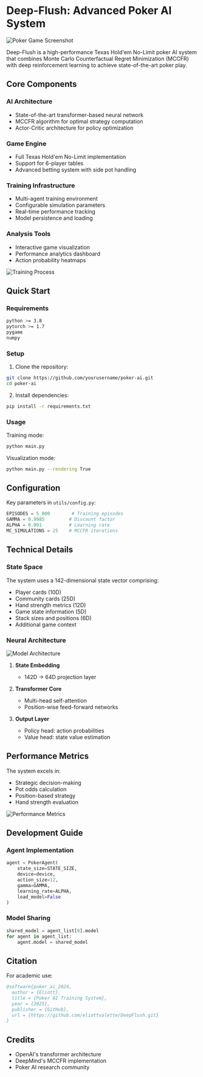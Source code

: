 # Deep-Flush: Advanced Poker AI System
![Poker Game Screenshot](images/GameRendered.png)

Deep-Flush is a high-performance Texas Hold'em No-Limit poker AI system that combines Monte Carlo Counterfactual Regret Minimization (MCCFR) with deep reinforcement learning to achieve state-of-the-art poker play.

## Core Components

### AI Architecture
- State-of-the-art transformer-based neural network
- MCCFR algorithm for optimal strategy computation
- Actor-Critic architecture for policy optimization

### Game Engine
- Full Texas Hold'em No-Limit implementation
- Support for 6-player tables
- Advanced betting system with side pot handling

### Training Infrastructure
- Multi-agent training environment
- Configurable simulation parameters
- Real-time performance tracking
- Model persistence and loading

### Analysis Tools
- Interactive game visualization
- Performance analytics dashboard
- Action probability heatmaps

![Training Process](images/training_process.png)

## Quick Start

### Requirements
```bash
python >= 3.8
pytorch >= 1.7
pygame
numpy
```

### Setup
1. Clone the repository:
```bash
git clone https://github.com/yourusername/poker-ai.git
cd poker-ai
```

2. Install dependencies:
```bash
pip install -r requirements.txt
```

### Usage
Training mode:
```bash
python main.py
```

Visualization mode:
```bash
python main.py --rendering True
```

## Configuration

Key parameters in `utils/config.py`:
```python
EPISODES = 5_000        # Training episodes
GAMMA = 0.9985         # Discount factor
ALPHA = 0.001          # Learning rate
MC_SIMULATIONS = 25    # MCCFR iterations
```

## Technical Details

### State Space
The system uses a 142-dimensional state vector comprising:
- Player cards (10D)
- Community cards (25D)
- Hand strength metrics (12D)
- Game state information (5D)
- Stack sizes and positions (6D)
- Additional game context

### Neural Architecture
![Model Architecture](images/ModelOrganigram.png)

1. **State Embedding**
   - 142D → 64D projection layer

2. **Transformer Core**
   - Multi-head self-attention
   - Position-wise feed-forward networks

3. **Output Layer**
   - Policy head: action probabilities
   - Value head: state value estimation

## Performance Metrics

The system excels in:
- Strategic decision-making
- Pot odds calculation
- Position-based strategy
- Hand strength evaluation

![Performance Metrics](images/Poker_metrics.jpg)

## Development Guide

### Agent Implementation
```python
agent = PokerAgent(
    state_size=STATE_SIZE,
    device=device,
    action_size=12,
    gamma=GAMMA,
    learning_rate=ALPHA,
    load_model=False
)
```

### Model Sharing
```python
shared_model = agent_list[0].model
for agent in agent_list:
    agent.model = shared_model
```

## Citation

For academic use:
```bibtex
@software{poker_ai_2024,
  author = {Eliott},
  title = {Poker AI Training System},
  year = {2025},
  publisher = {GitHub},
  url = {https://github.com/eliottvalette/DeepFlush.git}
}
```

## Credits

- OpenAI's transformer architecture
- DeepMind's MCCFR implementation
- Poker AI research community